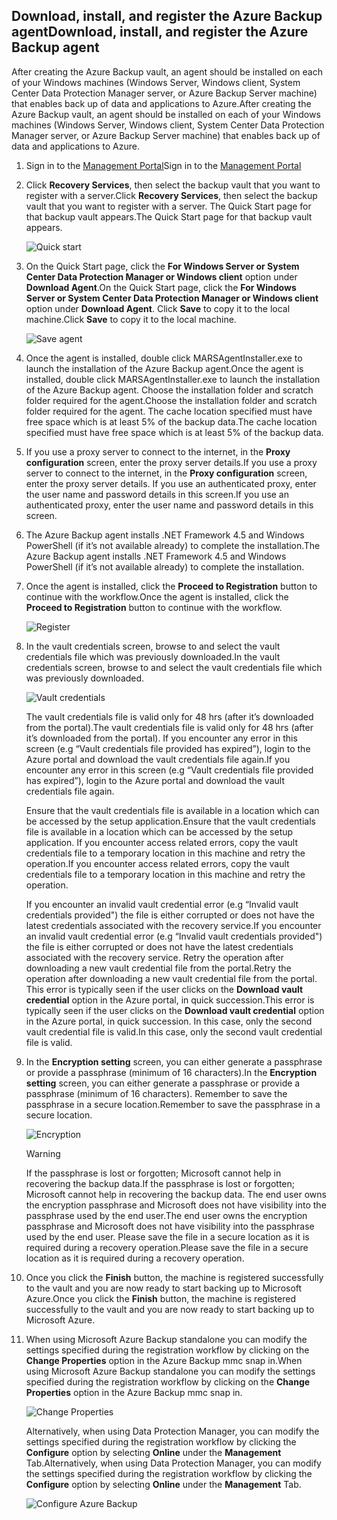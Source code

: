 ## <a name="download-install-and-register-the-azure-backup-agent"></a><span data-ttu-id="41ea1-101">Download, install, and register the Azure Backup agent</span><span class="sxs-lookup"><span data-stu-id="41ea1-101">Download, install, and register the Azure Backup agent</span></span>
<span data-ttu-id="41ea1-102">After creating the Azure Backup vault, an agent should be installed on each of your Windows machines (Windows Server, Windows client, System Center Data Protection Manager server, or Azure Backup Server machine) that enables back up of data and applications to Azure.</span><span class="sxs-lookup"><span data-stu-id="41ea1-102">After creating the Azure Backup vault, an agent should be installed on each of your Windows machines (Windows Server, Windows client, System Center Data Protection Manager server, or Azure Backup Server machine) that enables back up of data and applications to Azure.</span></span>

1. <span data-ttu-id="41ea1-103">Sign in to the [Management Portal](https://manage.windowsazure.com/)</span><span class="sxs-lookup"><span data-stu-id="41ea1-103">Sign in to the [Management Portal](https://manage.windowsazure.com/)</span></span>
2. <span data-ttu-id="41ea1-104">Click **Recovery Services**, then select the backup vault that you want to register with a server.</span><span class="sxs-lookup"><span data-stu-id="41ea1-104">Click **Recovery Services**, then select the backup vault that you want to register with a server.</span></span> <span data-ttu-id="41ea1-105">The Quick Start page for that backup vault appears.</span><span class="sxs-lookup"><span data-stu-id="41ea1-105">The Quick Start page for that backup vault appears.</span></span>
   
    ![Quick start](https://docstestmedia1.blob.core.windows.net/azure-media/includes/media/backup-install-agent/quickstart.png)
3. <span data-ttu-id="41ea1-107">On the Quick Start page, click the **For Windows Server or System Center Data Protection Manager or Windows client** option under **Download Agent**.</span><span class="sxs-lookup"><span data-stu-id="41ea1-107">On the Quick Start page, click the **For Windows Server or System Center Data Protection Manager or Windows client** option under **Download Agent**.</span></span> <span data-ttu-id="41ea1-108">Click **Save** to copy it to the local machine.</span><span class="sxs-lookup"><span data-stu-id="41ea1-108">Click **Save** to copy it to the local machine.</span></span>
   
    ![Save agent](https://docstestmedia1.blob.core.windows.net/azure-media/includes/media/backup-install-agent/agent.png)
4. <span data-ttu-id="41ea1-110">Once the agent is installed, double click MARSAgentInstaller.exe to launch the installation of the Azure Backup agent.</span><span class="sxs-lookup"><span data-stu-id="41ea1-110">Once the agent is installed, double click MARSAgentInstaller.exe to launch the installation of the Azure Backup agent.</span></span> <span data-ttu-id="41ea1-111">Choose the installation folder and scratch folder required for the agent.</span><span class="sxs-lookup"><span data-stu-id="41ea1-111">Choose the installation folder and scratch folder required for the agent.</span></span> <span data-ttu-id="41ea1-112">The cache location specified must have free space which is at least 5% of the backup data.</span><span class="sxs-lookup"><span data-stu-id="41ea1-112">The cache location specified must have free space which is at least 5% of the backup data.</span></span>
5. <span data-ttu-id="41ea1-113">If you use a proxy server to connect to the internet, in the **Proxy configuration** screen, enter the proxy server details.</span><span class="sxs-lookup"><span data-stu-id="41ea1-113">If you use a proxy server to connect to the internet, in the **Proxy configuration** screen, enter the proxy server details.</span></span> <span data-ttu-id="41ea1-114">If you use an authenticated proxy, enter the user name and password details in this screen.</span><span class="sxs-lookup"><span data-stu-id="41ea1-114">If you use an authenticated proxy, enter the user name and password details in this screen.</span></span>
6. <span data-ttu-id="41ea1-115">The Azure Backup agent installs .NET Framework 4.5 and Windows PowerShell (if it’s not available already) to complete the installation.</span><span class="sxs-lookup"><span data-stu-id="41ea1-115">The Azure Backup agent installs .NET Framework 4.5 and Windows PowerShell (if it’s not available already) to complete the installation.</span></span>
7. <span data-ttu-id="41ea1-116">Once the agent is installed, click the **Proceed to Registration** button to continue with the workflow.</span><span class="sxs-lookup"><span data-stu-id="41ea1-116">Once the agent is installed, click the **Proceed to Registration** button to continue with the workflow.</span></span>
   
   ![Register](https://docstestmedia1.blob.core.windows.net/azure-media/includes/media/backup-install-agent/register.png)
8. <span data-ttu-id="41ea1-118">In the vault credentials screen, browse to and select the vault credentials file which was previously downloaded.</span><span class="sxs-lookup"><span data-stu-id="41ea1-118">In the vault credentials screen, browse to and select the vault credentials file which was previously downloaded.</span></span>
   
    ![Vault credentials](https://docstestmedia1.blob.core.windows.net/azure-media/includes/media/backup-install-agent/vc.png)
   
    <span data-ttu-id="41ea1-120">The vault credentials file is valid only for 48 hrs (after it’s downloaded from the portal).</span><span class="sxs-lookup"><span data-stu-id="41ea1-120">The vault credentials file is valid only for 48 hrs (after it’s downloaded from the portal).</span></span> <span data-ttu-id="41ea1-121">If you encounter any error in this screen (e.g “Vault credentials file provided has expired”), login to the Azure portal and download the vault credentials file again.</span><span class="sxs-lookup"><span data-stu-id="41ea1-121">If you encounter any error in this screen (e.g “Vault credentials file provided has expired”), login to the Azure portal and download the vault credentials file again.</span></span>
   
    <span data-ttu-id="41ea1-122">Ensure that the vault credentials file is available in a location which can be accessed by the setup application.</span><span class="sxs-lookup"><span data-stu-id="41ea1-122">Ensure that the vault credentials file is available in a location which can be accessed by the setup application.</span></span> <span data-ttu-id="41ea1-123">If you encounter access related errors, copy the vault credentials file to a temporary location in this machine and retry the operation.</span><span class="sxs-lookup"><span data-stu-id="41ea1-123">If you encounter access related errors, copy the vault credentials file to a temporary location in this machine and retry the operation.</span></span>
   
    <span data-ttu-id="41ea1-124">If you encounter an invalid vault credential error (e.g “Invalid vault credentials provided") the file is either corrupted or does not have the latest credentials associated with the recovery service.</span><span class="sxs-lookup"><span data-stu-id="41ea1-124">If you encounter an invalid vault credential error (e.g “Invalid vault credentials provided") the file is either corrupted or does not have the latest credentials associated with the recovery service.</span></span> <span data-ttu-id="41ea1-125">Retry the operation after downloading a new vault credential file from the portal.</span><span class="sxs-lookup"><span data-stu-id="41ea1-125">Retry the operation after downloading a new vault credential file from the portal.</span></span> <span data-ttu-id="41ea1-126">This error is typically seen if the user clicks on the **Download vault credential** option in the Azure portal, in quick succession.</span><span class="sxs-lookup"><span data-stu-id="41ea1-126">This error is typically seen if the user clicks on the **Download vault credential** option in the Azure portal, in quick succession.</span></span> <span data-ttu-id="41ea1-127">In this case, only the second vault credential file is valid.</span><span class="sxs-lookup"><span data-stu-id="41ea1-127">In this case, only the second vault credential file is valid.</span></span>
9. <span data-ttu-id="41ea1-128">In the **Encryption setting** screen, you can either generate a passphrase or provide a passphrase (minimum of 16 characters).</span><span class="sxs-lookup"><span data-stu-id="41ea1-128">In the **Encryption setting** screen, you can either generate a passphrase or provide a passphrase (minimum of 16 characters).</span></span> <span data-ttu-id="41ea1-129">Remember to save the passphrase in a secure location.</span><span class="sxs-lookup"><span data-stu-id="41ea1-129">Remember to save the passphrase in a secure location.</span></span>
   
    ![Encryption](https://docstestmedia1.blob.core.windows.net/azure-media/includes/media/backup-install-agent/encryption.png)
   
   > [!WARNING]
   > <span data-ttu-id="41ea1-131">If the passphrase is lost or forgotten; Microsoft cannot help in recovering the backup data.</span><span class="sxs-lookup"><span data-stu-id="41ea1-131">If the passphrase is lost or forgotten; Microsoft cannot help in recovering the backup data.</span></span> <span data-ttu-id="41ea1-132">The end user owns the encryption passphrase and Microsoft does not have visibility into the passphrase used by the end user.</span><span class="sxs-lookup"><span data-stu-id="41ea1-132">The end user owns the encryption passphrase and Microsoft does not have visibility into the passphrase used by the end user.</span></span> <span data-ttu-id="41ea1-133">Please save the file in a secure location as it is required during a recovery operation.</span><span class="sxs-lookup"><span data-stu-id="41ea1-133">Please save the file in a secure location as it is required during a recovery operation.</span></span>
   > 
   > 
10. <span data-ttu-id="41ea1-134">Once you click the **Finish** button, the machine is registered successfully to the vault and you are now ready to start backing up to Microsoft Azure.</span><span class="sxs-lookup"><span data-stu-id="41ea1-134">Once you click the **Finish** button, the machine is registered successfully to the vault and you are now ready to start backing up to Microsoft Azure.</span></span>
11. <span data-ttu-id="41ea1-135">When using Microsoft Azure Backup standalone you can modify the settings specified during the registration workflow by clicking on the **Change Properties** option in the Azure Backup mmc snap in.</span><span class="sxs-lookup"><span data-stu-id="41ea1-135">When using Microsoft Azure Backup standalone you can modify the settings specified during the registration workflow by clicking on the **Change Properties** option in the Azure Backup mmc snap in.</span></span>
    
    ![Change Properties](https://docstestmedia1.blob.core.windows.net/azure-media/includes/media/backup-install-agent/change.png)
    
    <span data-ttu-id="41ea1-137">Alternatively, when using Data Protection Manager, you can modify the settings specified  during the registration workflow by clicking the **Configure** option by selecting **Online** under the **Management** Tab.</span><span class="sxs-lookup"><span data-stu-id="41ea1-137">Alternatively, when using Data Protection Manager, you can modify the settings specified  during the registration workflow by clicking the **Configure** option by selecting **Online** under the **Management** Tab.</span></span>
    
    ![Configure Azure Backup](https://docstestmedia1.blob.core.windows.net/azure-media/includes/media/backup-install-agent/configure.png)








